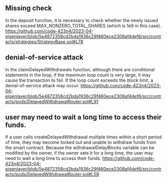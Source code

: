 ## Missing check
 In the deposit function, it is necessary to check whether the newly issued shares exceed MAX_NONZERO_TOTAL_SHARES (which is 1e9 in this case).
https://github.com/code-423n4/2023-04-eigenlayer/blob/5e4872358cd2bda1936c29f460ece2308af4def6/src/contracts/strategies/StrategyBase.sol#L78

## denial-of-service attack
In the claimDelayedWithdrawals function, although there are conditional statements in the loop, if the maximum loop count is very large, it may cause the transaction to fail. If the loop count exceeds the block limit, a denial-of-service attack may occur.
https://github.com/code-423n4/2023-04-eigenlayer/blob/5e4872358cd2bda1936c29f460ece2308af4def6/src/contracts/pods/DelayedWithdrawalRouter.sol#L91

## user may need to wait a long time to access their funds.
If a user calls createDelayedWithdrawal multiple times within a short period of time, they may become locked out and unable to withdraw funds from the smart contract. Because the withdrawalDelayBlocks variable can be modified by the owner, if the owner sets it for a long time, the user may need to wait a long time to access their funds.
https://github.com/code-423n4/2023-04-eigenlayer/blob/5e4872358cd2bda1936c29f460ece2308af4def6/src/contracts/pods/DelayedWithdrawalRouter.sol#L59



